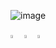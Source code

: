 ![image](https://github.com/HeleneFabia/HeleneFabia/blob/master/header/header2.gif?raw=true)

[<img src="https://img.icons8.com/wired/64/000000/linkedin.png" width="3.5%"/>](https://www.linkedin.com/in/helene-kortschak/) 
[<img src="https://img.icons8.com/wired/64/000000/k.png" width="3.5%"/>](https://www.kaggle.com/helenek)
<a href="mailto:helene.kortschak@gmail.com"> <img src="https://img.icons8.com/carbon-copy/100/000000/email.png" width="3.5%"/> </a>

